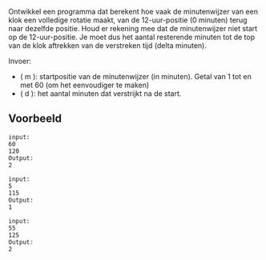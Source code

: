 Ontwikkel een programma dat berekent hoe vaak de minutenwijzer van een klok een volledige rotatie maakt, van de 12-uur-positie (0 minuten) terug naar dezelfde positie. Houd er rekening mee dat de minutenwijzer niet start op de 12-uur-positie. Je moet dus het aantal resterende minuten tot de top van de klok aftrekken van de verstreken tijd (delta minuten).

Invoer:
- \( m \): startpositie van de minutenwijzer (in minuten). Getal van 1 tot en met 60 (om het eenvoudiger te maken)
- \( d \): het aantal minuten dat verstrijkt na de start.

## Voorbeeld

```console?lang=python=>>>
input:
60
120
Output:
2
```

```console?lang=python=>>>
input:
5
115
Output:
1
```

```console?lang=python=>>>
input:
55
125
Output:
2
```